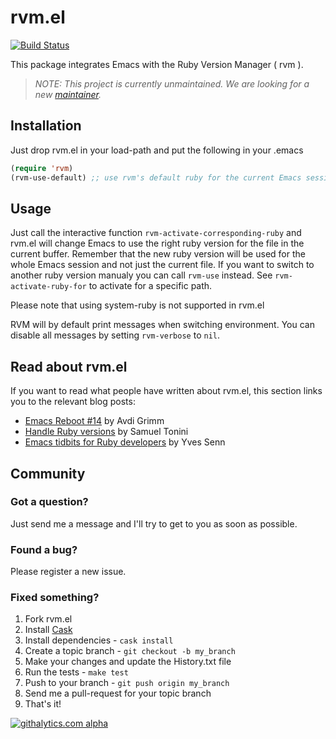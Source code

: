 rvm.el
======

[![Build Status](https://secure.travis-ci.org/senny/rvm.el.png?branch=master)](https://travis-ci.org/senny/rvm.el)

This package integrates Emacs with the Ruby Version Manager ( rvm ).

> *NOTE: This project is currently unmaintained. We are looking for a new [maintainer](https://github.com/senny/rvm.el/issues/52).*

Installation
------------

Just drop rvm.el in your load-path and put the following in your .emacs

```lisp
(require 'rvm)
(rvm-use-default) ;; use rvm's default ruby for the current Emacs session
```

Usage
-----
Just call the interactive function `rvm-activate-corresponding-ruby` and rvm.el will change Emacs to use the right ruby version for the file in the current buffer. Remember that the new ruby version will be used for the whole Emacs session and not just the current file. If you want to switch to another ruby version manualy you can call `rvm-use` instead. See `rvm-activate-ruby-for` to activate for a specific path.

Please note that using system-ruby is not supported in rvm.el

RVM will by default print messages when switching environment. You can disable all messages by setting `rvm-verbose` to `nil`.

Read about rvm.el
-----------------
If you want to read what people have written about rvm.el, this section links you to the relevant blog posts:

* [Emacs Reboot #14](http://devblog.avdi.org/2011/10/11/rvm-el-and-inf-ruby-emacs-reboot-14/) by Avdi Grimm
* [Handle Ruby versions](http://emacsrookie.com/2011/10/01/handle-ruby-versions/) by Samuel Tonini
* [Emacs tidbits for Ruby developers](http://blog.senny.ch/blog/2012/10/06/emacs-tidbits-for-ruby-developers/) by Yves Senn

Community
---------
### Got a question?

Just send me a message and I'll try to get to you as soon as possible.

### Found a bug?

Please register a new issue.

### Fixed something?

1. Fork rvm.el
2. Install [Cask](http://cask.github.io/installation)
3. Install dependencies - `cask install`
4. Create a topic branch - `git checkout -b my_branch`
5. Make your changes and update the History.txt file
6. Run the tests - `make test`
7. Push to your branch - `git push origin my_branch`
8. Send me a pull-request for your topic branch
9. That's it!

[![githalytics.com alpha](https://cruel-carlota.pagodabox.com/1d29c9887166f4a171a86d895a548c61 "githalytics.com")](http://githalytics.com/senny/rvm.el)
